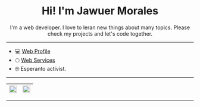 <h1 style="text-align:center;">Hi! I'm Jawuer Morales</h1>

<p style="text-align:center;">I'm a web developer. I love to leran new things about many topics. Please check my projects and let's code together.</p>

***

* 💻 <a href="http://jawuer.com" target="_blank" >Web Profile</a>
* 🌕 <a href="http://verdaluno.com" target="_blank" >Web Services</a>
* 🤓 Esperanto activist.

***

| <img src="https://github-readme-stats.vercel.app/api?username=jawuermkr&show_icons=true&title_color=fff&icon_color=79ff97&text_color=9f9f9f&bg_color=151515" width="100%"> | <img src="https://github-readme-stats.vercel.app/api/top-langs/?username=jawuermkr&langs_count=8&layout=compact&title_color=fff&icon_color=79ff97&text_color=9f9f9f&bg_color=151515" width="100%">
| --------------- | --------------- |

***
